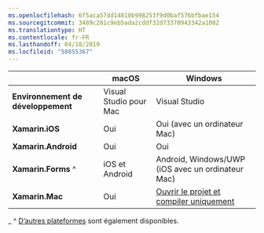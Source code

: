 ```yaml
---
ms.openlocfilehash: 6f5aca57dd14810b998253f9d0baf576bfbae154
ms.sourcegitcommit: 3489c281c9eb5ada2cddf32d73370943342a1082
ms.translationtype: HT
ms.contentlocale: fr-FR
ms.lasthandoff: 04/18/2019
ms.locfileid: "58855367"
---
```

||macOS|Windows|
|---|---|---|
|**Environnement de développement**|Visual Studio pour Mac|Visual Studio|
|**Xamarin.iOS**|Oui|Oui (avec un ordinateur Mac)|
|**Xamarin.Android**|Oui|Oui|
|**Xamarin.Forms** ^|iOS et Android|Android, Windows/UWP (iOS avec un ordinateur Mac)|
|**Xamarin.Mac**|Oui|[Ouvrir le projet et compiler uniquement](https://developer.xamarin.com/releases/vs/xamarin.vs_4/xamarin.vs_4.2/#Xamarin.Mac_minimum_support.)|

_ ^ [D’autres plateformes](https://github.com/xamarin/Xamarin.Forms/wiki/Platform-Support) sont également disponibles.